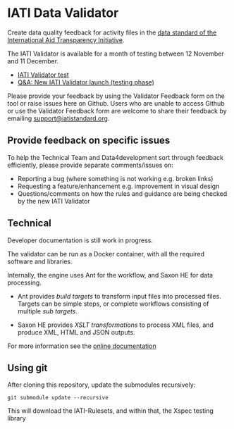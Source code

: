 IATI Data Validator
===================

Create data quality feedback for activity files in the
[data standard of the International Aid Transparency Initiative](http://iatistandard.org).

The IATI Validator is available for a month of testing between 12 November and 11 December.

* [IATI Validator test](https://test-validator.iatistandard.org/)
* [Q&A: New IATI Validator launch (testing phase)](https://docs.google.com/document/d/1oOdq4keBXz6Ahmn3UiFYitSiQl3p7xDK51w_VWYVVPw/edit?usp=sharing)

Please provide your feedback by using the Validator Feedback form on the tool or raise issues 
here on Github. Users who are unable to access Github or use the Validator Feedback form are 
welcome to share their feedback by emailing support@iatistandard.org. 

Provide feedback on specific issues
-----------------------------------

To help the Technical Team and Data4development sort through feedback efficiently, please provide 
separate comments/issues on:

* Reporting a bug (where something is not working e.g. broken links)
* Requesting a feature/enhancement e.g. improvement in visual design
* Questions/comments on how the rules and guidance are being checked by the new IATI Validator

Technical
---------

Developer documentation is still work in progress.

The validator can be run as a Docker container, with all the required software
and libraries.

Internally, the engine uses Ant for the workflow, and Saxon HE for data
processing.

* Ant provides *build targets* to transform input files into processed files.
  Targets can be simple steps, or complete workflows consisting of multiple
  *sub targets*.

* Saxon HE provides *XSLT transformations* to process XML files, and produce XML, 
  HTML and JSON outputs.

For more information see the [online documentation](https://data4development.github.io/IATI-data-validator/)

Using git
---------

After cloning this repository, update the submodules recursively:

`git submodule update --recursive`

This will download the IATI-Rulesets, and within that, the Xspec testing library

